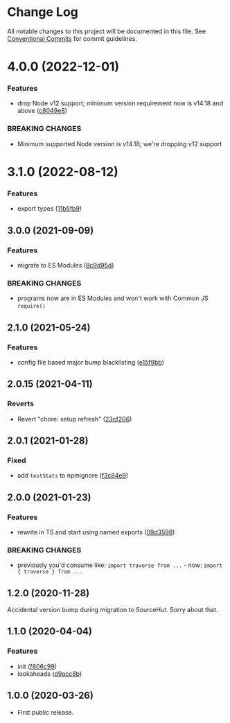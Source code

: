 # Change Log

All notable changes to this project will be documented in this file.
See [Conventional Commits](https://conventionalcommits.org) for commit guidelines.

# 4.0.0 (2022-12-01)

### Features

- drop Node v12 support; minimum version requirement now is v14.18 and above ([c8049e8](https://github.com/codsen/codsen/commit/c8049e82a5844d3f72587740f1cc74e3c9020d22))

### BREAKING CHANGES

- Minimum supported Node version is v14.18; we're dropping v12 support

# 3.1.0 (2022-08-12)

### Features

- export types ([11b5fb9](https://github.com/codsen/codsen/commit/11b5fb936ce20e0a77c3a09806773e1cd7695c50))

## 3.0.0 (2021-09-09)

### Features

- migrate to ES Modules ([8c9d95d](https://github.com/codsen/codsen/commit/8c9d95d5dea0b769c2f070397141918a4893d575))

### BREAKING CHANGES

- programs now are in ES Modules and won't work with Common JS `require()`

## 2.1.0 (2021-05-24)

### Features

- config file based major bump blacklisting ([e15f9bb](https://github.com/codsen/codsen/commit/e15f9bba1c4fd5f847ac28b3f38fa6ee633f5dca))

## 2.0.15 (2021-04-11)

### Reverts

- Revert "chore: setup refresh" ([23cf206](https://github.com/codsen/codsen/commit/23cf206970a087ff0fa04e61f94d919f59ab3881))

## 2.0.1 (2021-01-28)

### Fixed

- add `testStats` to npmignore ([f3c84e9](https://github.com/codsen/codsen/commit/f3c84e95afc5514214312f913692d85b2e12eb29))

## 2.0.0 (2021-01-23)

### Features

- rewrite in TS and start using named exports ([09d3598](https://github.com/codsen/codsen/commit/09d35981a4d99597a3db4faf60dba3d247949739))

### BREAKING CHANGES

- previously you'd consume like: `import traverse from ...` - now: `import { traverse } from ...`

## 1.2.0 (2020-11-28)

Accidental version bump during migration to SourceHut. Sorry about that.

## 1.1.0 (2020-04-04)

### Features

- init ([f806c99](https://gitlab.com/codsen/codsen/commit/f806c9960d7edecc17e353d59ca9965966cf331d))
- lookaheads ([d9acc8b](https://gitlab.com/codsen/codsen/commit/d9acc8b338a8911327148e13e2c8098c809257e5))

## 1.0.0 (2020-03-26)

- First public release.
